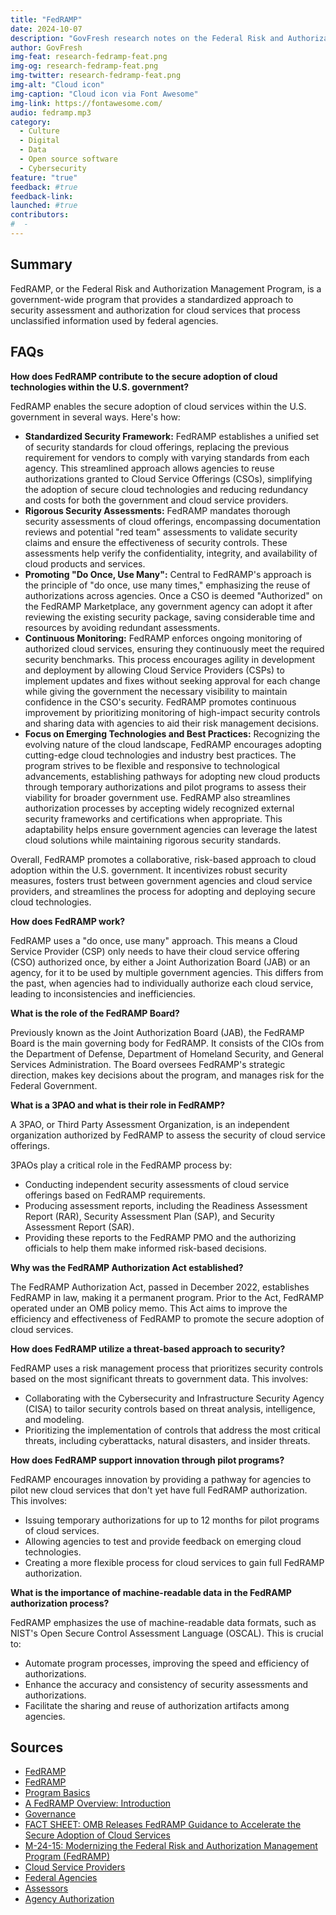 ```yaml
---
title: "FedRAMP"
date: 2024-10-07
description: "GovFresh research notes on the Federal Risk and Authorization Management Program."
author: GovFresh
img-feat: research-fedramp-feat.png
img-og: research-fedramp-feat.png
img-twitter: research-fedramp-feat.png
img-alt: "Cloud icon"
img-caption: "Cloud icon via Font Awesome"
img-link: https://fontawesome.com/
audio: fedramp.mp3
category:
  - Culture
  - Digital
  - Data
  - Open source software
  - Cybersecurity
feature: "true"
feedback: #true
feedback-link: 
launched: #true
contributors:
#  - 
---
```


## Summary

FedRAMP, or the Federal Risk and Authorization Management Program, is a government-wide program that provides a standardized approach to security assessment and authorization for cloud services that process unclassified information used by federal agencies.

## FAQs

**How does FedRAMP contribute to the secure adoption of cloud technologies within the U.S. government?**

FedRAMP enables the secure adoption of cloud services within the U.S. government in several ways. Here's how:

* **Standardized Security Framework:** FedRAMP establishes a unified set of security standards for cloud offerings, replacing the previous requirement for vendors to comply with varying standards from each agency. This streamlined approach allows agencies to reuse authorizations granted to Cloud Service Offerings (CSOs), simplifying the adoption of secure cloud technologies and reducing redundancy and costs for both the government and cloud service providers.
* **Rigorous Security Assessments:** FedRAMP mandates thorough security assessments of cloud offerings, encompassing documentation reviews and potential "red team" assessments to validate security claims and ensure the effectiveness of security controls. These assessments help verify the confidentiality, integrity, and availability of cloud products and services.
* **Promoting "Do Once, Use Many":** Central to FedRAMP's approach is the principle of "do once, use many times," emphasizing the reuse of authorizations across agencies. Once a CSO is deemed "Authorized" on the FedRAMP Marketplace, any government agency can adopt it after reviewing the existing security package, saving considerable time and resources by avoiding redundant assessments.
* **Continuous Monitoring:** FedRAMP enforces ongoing monitoring of authorized cloud services, ensuring they continuously meet the required security benchmarks. This process encourages agility in development and deployment by allowing Cloud Service Providers (CSPs) to implement updates and fixes without seeking approval for each change while giving the government the necessary visibility to maintain confidence in the CSO's security. FedRAMP promotes continuous improvement by prioritizing monitoring of high-impact security controls and sharing data with agencies to aid their risk management decisions.
* **Focus on Emerging Technologies and Best Practices:** Recognizing the evolving nature of the cloud landscape, FedRAMP encourages adopting cutting-edge cloud technologies and industry best practices. The program strives to be flexible and responsive to technological advancements, establishing pathways for adopting new cloud products through temporary authorizations and pilot programs to assess their viability for broader government use. FedRAMP also streamlines authorization processes by accepting widely recognized external security frameworks and certifications when appropriate. This adaptability helps ensure government agencies can leverage the latest cloud solutions while maintaining rigorous security standards.

Overall, FedRAMP promotes a collaborative, risk-based approach to cloud adoption within the U.S. government. It incentivizes robust security measures, fosters trust between government agencies and cloud service providers, and streamlines the process for adopting and deploying secure cloud technologies.

**How does FedRAMP work?**

FedRAMP uses a "do once, use many" approach. This means a Cloud Service Provider (CSP) only needs to have their cloud service offering (CSO) authorized once, by either a Joint Authorization Board (JAB) or an agency, for it to be used by multiple government agencies. This differs from the past, when agencies had to individually authorize each cloud service, leading to inconsistencies and inefficiencies.

**What is the role of the FedRAMP Board?**

Previously known as the Joint Authorization Board (JAB), the FedRAMP Board is the main governing body for FedRAMP. It consists of the CIOs from the Department of Defense, Department of Homeland Security, and General Services Administration. The Board oversees FedRAMP's strategic direction, makes key decisions about the program, and manages risk for the Federal Government.

**What is a 3PAO and what is their role in FedRAMP?**

A 3PAO, or Third Party Assessment Organization, is an independent organization authorized by FedRAMP to assess the security of cloud service offerings.

3PAOs play a critical role in the FedRAMP process by:

* Conducting independent security assessments of cloud service offerings based on FedRAMP requirements.
* Producing assessment reports, including the Readiness Assessment Report (RAR), Security Assessment Plan (SAP), and Security Assessment Report (SAR).
* Providing these reports to the FedRAMP PMO and the authorizing officials to help them make informed risk-based decisions.

**Why was the FedRAMP Authorization Act established?**

The FedRAMP Authorization Act, passed in December 2022, establishes FedRAMP in law, making it a permanent program. Prior to the Act, FedRAMP operated under an OMB policy memo. This Act aims to improve the efficiency and effectiveness of FedRAMP to promote the secure adoption of cloud services.

**How does FedRAMP utilize a threat-based approach to security?**

FedRAMP uses a risk management process that prioritizes security controls based on the most significant threats to government data. This involves:

* Collaborating with the Cybersecurity and Infrastructure Security Agency (CISA) to tailor security controls based on threat analysis, intelligence, and modeling.
* Prioritizing the implementation of controls that address the most critical threats, including cyberattacks, natural disasters, and insider threats.

**How does FedRAMP support innovation through pilot programs?**

FedRAMP encourages innovation by providing a pathway for agencies to pilot new cloud services that don't yet have full FedRAMP authorization. This involves:

* Issuing temporary authorizations for up to 12 months for pilot programs of cloud services.
* Allowing agencies to test and provide feedback on emerging cloud technologies.
* Creating a more flexible process for cloud services to gain full FedRAMP authorization.

**What is the importance of machine-readable data in the FedRAMP authorization process?**

FedRAMP emphasizes the use of machine-readable data formats, such as NIST's Open Secure Control Assessment Language (OSCAL). This is crucial to:

* Automate program processes, improving the speed and efficiency of authorizations.
* Enhance the accuracy and consistency of security assessments and authorizations.
* Facilitate the sharing and reuse of authorization artifacts among agencies.

## Sources

- [FedRAMP](https://www.cisa.gov/zero-trust-maturity-model)
- [FedRAMP](https://www.fedramp.gov/)
- [Program Basics](https://www.fedramp.gov/program-basics/)
- [A FedRAMP Overview: Introduction](https://www.youtube.com/watch?v=I_3YFkmGTt4)
- [Governance](https://www.fedramp.gov/governance/)
- [FACT SHEET: OMB Releases FedRAMP Guidance to Accelerate the Secure Adoption of Cloud Services](https://www.whitehouse.gov/omb/briefing-room/2024/07/26/fact-sheet-omb-releases-fedramp-guidance-to-accelerate-the-secure-adoption-of-cloud-services/)
- [M-24-15: Modernizing the Federal Risk and Authorization Management Program (FedRAMP)](https://www.whitehouse.gov/wp-content/uploads/2024/07/M-24-15-Modernizing-the-Federal-Risk-and-Authorization-Management-Program.pdf)
- [Cloud Service Providers](https://www.fedramp.gov/cloud-service-providers/)
- [Federal Agencies](https://www.fedramp.gov/federal-agencies/)
- [Assessors](https://www.fedramp.gov/assessors/)
- [Agency Authorization](https://www.fedramp.gov/agency-authorization/)
